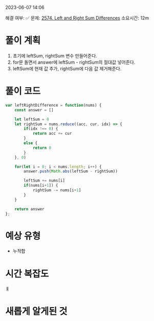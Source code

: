 2023-06-07
14:06

해결 여부: ✅
문제: [2574. Left and Right Sum Differences](https://leetcode.com/problems/left-and-right-sum-differences/description/)
소요시간: 12m

# 풀이 계획
1. 초기에 leftSum, rightSum 변수 만들어준다.
2. for문 돌면서 answer에 leftSum - rightSum의 절대값 넣어준다.
3. leftSum에 현재 값 추가, rightSum에 다음 값 제거해준다.
# 풀이 코드 
```javascript
var leftRightDifference = function(nums) {
    const answer = []

    let leftSum = 0
    let rightSum = nums.reduce((acc, cur, idx) => {
        if(idx !== 0) {
            return acc += cur
        }
        else {
            return 0
        }
    }, 0)

    for(let i = 0; i < nums.length; i++) {
        answer.push(Math.abs(leftSum - rightSum))

        leftSum += nums[i]
        if(nums[i+1]) {
            rightSum -= nums[i+1]
        }
    }

    return answer
};
```
# 예상 유형
- 누적합
# 시간 복잡도
ㅒ
# 새롭게 알게된 것